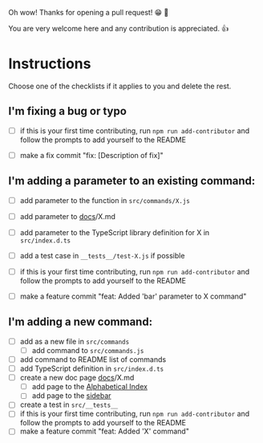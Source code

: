 Oh wow! Thanks for opening a pull request! :grin: :tada:

You are very welcome here and any contribution is appreciated. :+1:

# Instructions
Choose one of the checklists if it applies to you and delete the rest.


## I'm fixing a bug or typo

- [ ] if this is your first time contributing, run `npm run add-contributor` and follow the prompts to add yourself to the README
- [ ] make a fix commit "fix: [Description of fix]"


## I'm adding a parameter to an existing command:

- [ ] add parameter to the function in `src/commands/X.js`
- [ ] add parameter to [docs](https://github.com/isomorphic-git/isomorphic-git.github.io/tree/source/docs)/X.md
- [ ] add parameter to the TypeScript library definition for X in `src/index.d.ts`
- [ ] add a test case in `__tests__/test-X.js` if possible
- [ ] if this is your first time contributing, run `npm run add-contributor` and follow the prompts to add yourself to the README
- [ ] make a feature commit "feat: Added 'bar' parameter to X command"


## I'm adding a new command:

- [ ] add as a new file in `src/commands`
  - [ ] add command to `src/commands.js`
- [ ] add command to README list of commands
- [ ] add TypeScript definition in `src/index.d.ts`
- [ ] create a new doc page [docs](https://github.com/isomorphic-git/isomorphic-git.github.io/tree/source/docs)/X.md
  - [ ] add page to the [Alphabetical Index](https://github.com/isomorphic-git/isomorphic-git.github.io/blob/source/docs/alphabetic.md)
  - [ ] add page to the [sidebar](https://github.com/isomorphic-git/isomorphic-git.github.io/blob/source/website/sidebars.json)
- [ ] create a test in `src/__tests__`
- [ ] if this is your first time contributing, run `npm run add-contributor` and follow the prompts to add yourself to the README
- [ ] make a feature commit "feat: Added 'X' command"
